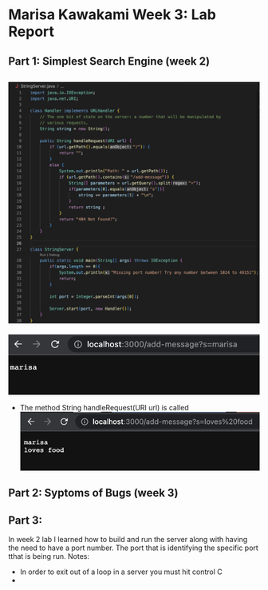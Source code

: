 # Marisa Kawakami Week 3: Lab Report 

## Part 1: Simplest Search Engine (week 2) 
![Image](StringServer.png)
---
![Image](addmessage1.png)
* The method String handleRequest(URI url) is called 
![Image](addmessage2.png)



## Part 2: Syptoms of Bugs (week 3)

## Part 3: 
In week 2 lab I learned how to build and run the server along with having the need to have a port number. The port that is identifying the specific port tthat is being run. 
Notes:
* In order to exit out of a loop in a server you must hit control C 
* 
